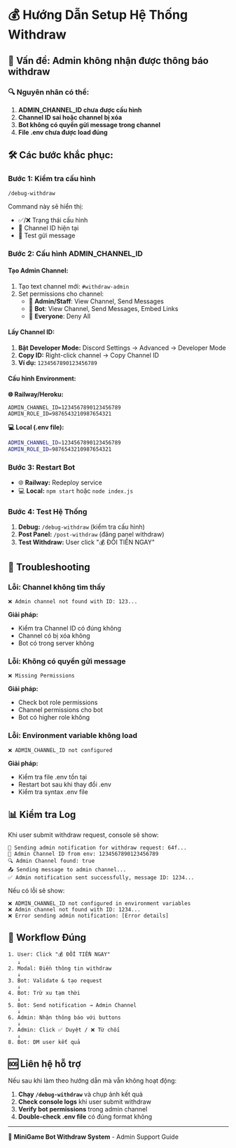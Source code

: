 # 💰 Hướng Dẫn Setup Hệ Thống Withdraw

## 🚨 Vấn đề: Admin không nhận được thông báo withdraw

### 🔍 **Nguyên nhân có thể:**
1. **ADMIN_CHANNEL_ID chưa được cấu hình**
2. **Channel ID sai hoặc channel bị xóa**
3. **Bot không có quyền gửi message trong channel**
4. **File .env chưa được load đúng**

## 🛠️ **Các bước khắc phục:**

### **Bước 1: Kiểm tra cấu hình**
```bash
/debug-withdraw
```
Command này sẽ hiển thị:
- ✅/❌ Trạng thái cấu hình
- 📍 Channel ID hiện tại
- 🧪 Test gửi message

### **Bước 2: Cấu hình ADMIN_CHANNEL_ID**

#### **Tạo Admin Channel:**
1. Tạo text channel mới: `#withdraw-admin` 
2. Set permissions cho channel:
   - 👥 **Admin/Staff**: View Channel, Send Messages
   - 🤖 **Bot**: View Channel, Send Messages, Embed Links
   - 👤 **Everyone**: Deny All

#### **Lấy Channel ID:**
1. **Bật Developer Mode:** Discord Settings → Advanced → Developer Mode
2. **Copy ID:** Right-click channel → Copy Channel ID
3. **Ví dụ:** `1234567890123456789`

#### **Cấu hình Environment:**

**🌐 Railway/Heroku:**
```
ADMIN_CHANNEL_ID=1234567890123456789
ADMIN_ROLE_ID=9876543210987654321
```

**💻 Local (.env file):**
```bash
ADMIN_CHANNEL_ID=1234567890123456789
ADMIN_ROLE_ID=9876543210987654321
```

### **Bước 3: Restart Bot**
- 🌐 **Railway:** Redeploy service
- 💻 **Local:** `npm start` hoặc `node index.js`

### **Bước 4: Test Hệ Thống**
1. **Debug:** `/debug-withdraw` (kiểm tra cấu hình)
2. **Post Panel:** `/post-withdraw` (đăng panel withdraw)
3. **Test Withdraw:** User click "💰 ĐỔI TIỀN NGAY"

## 🔧 **Troubleshooting**

### **Lỗi: Channel không tìm thấy**
```
❌ Admin channel not found with ID: 123...
```
**Giải pháp:**
- Kiểm tra Channel ID có đúng không
- Channel có bị xóa không
- Bot có trong server không

### **Lỗi: Không có quyền gửi message**
```
❌ Missing Permissions
```
**Giải pháp:**
- Check bot role permissions
- Channel permissions cho bot
- Bot có higher role không

### **Lỗi: Environment variable không load**
```
❌ ADMIN_CHANNEL_ID not configured
```
**Giải pháp:**
- Kiểm tra file .env tồn tại
- Restart bot sau khi thay đổi .env
- Kiểm tra syntax .env file

## 📊 **Kiểm tra Log**

Khi user submit withdraw request, console sẽ show:
```
🔔 Sending admin notification for withdraw request: 64f...
📍 Admin Channel ID from env: 1234567890123456789
🔍 Admin Channel found: true
📤 Sending message to admin channel...
✅ Admin notification sent successfully, message ID: 1234...
```

Nếu có lỗi sẽ show:
```
❌ ADMIN_CHANNEL_ID not configured in environment variables
❌ Admin channel not found with ID: 1234...
❌ Error sending admin notification: [Error details]
```

## 🎯 **Workflow Đúng**

```
1. User: Click "💰 ĐỔI TIỀN NGAY"
   ↓
2. Modal: Điền thông tin withdraw
   ↓  
3. Bot: Validate & tạo request
   ↓
4. Bot: Trừ xu tạm thời
   ↓
5. Bot: Send notification → Admin Channel
   ↓
6. Admin: Nhận thông báo với buttons
   ↓
7. Admin: Click ✅ Duyệt / ❌ Từ chối
   ↓
8. Bot: DM user kết quả
```

## 🆘 **Liên hệ hỗ trợ**

Nếu sau khi làm theo hướng dẫn mà vẫn không hoạt động:

1. **Chạy `/debug-withdraw`** và chụp ảnh kết quả
2. **Check console logs** khi user submit withdraw
3. **Verify bot permissions** trong admin channel
4. **Double-check .env file** có đúng format không

---

🎣 **MiniGame Bot Withdraw System** - Admin Support Guide